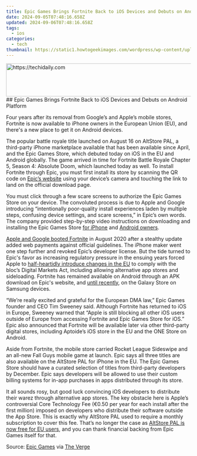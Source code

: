 ```yaml
---
title: Epic Games Brings Fortnite Back to iOS Devices and Debuts on Android Platform
date: 2024-09-05T07:48:16.658Z
updated: 2024-09-06T07:48:16.658Z
tags:
  - ios
categories:
  - tech
thumbnail: https://static1.howtogeekimages.com/wordpress/wp-content/uploads/2024/08/fortnite-collection-header-01-1280x720-3b1c39b44ef1.jpg
---
```


<!-- affiliate ads begin -->
<a href="https://appsumo.8odi.net/c/5597632/2087390/7443" target="_top" id="2087390">
  <img src="//a.impactradius-go.com/display-ad/7443-2087390" border="0" alt="https://techidaily.com" width="728" height="90"/>
</a>
<img height="0" width="0" src="https://appsumo.8odi.net/i/5597632/2087390/7443" style="position:absolute;visibility:hidden;" border="0" />
<!-- affiliate ads end -->
## Epic Games Brings Fortnite Back to iOS Devices and Debuts on Android Platform

Four years after its removal from Google’s and Apple’s mobile stores, Fortnite is now available to iPhone owners in the European Union (EU), and there's a new place to get it on Android devices.

 The popular battle royale title launched on August 16 on AltStore PAL, a third-party iPhone marketplace available that has been available since April, and the Epic Games Store, which debuted today on iOS in the EU and Android globally. The game arrived in time for Fortnite Battle Royale Chapter 5, Season 4: Absolute Doom, which launched today as well. To install Fortnite through Epic, you must first install its store by scanning the QR code on [Epic’s website](https://store.epicgames.com/mobile) using your device’s camera and touching the link to land on the official download page.

 You must click through a few scare screens to authorize the Epic Games Store on your device. The convoluted process is due to Apple and Google introducing “intentionally poor-quality install experiences laden by multiple steps, confusing device settings, and scare screens,” in Epic’s own words. The company provided step-by-step video instructions on downloading and installing the Epic Games Store [for iPhone](https://www.youtube.com/watch?v=%5F6cmu0NuM3g) and [Android owners](https://www.youtube.com/watch?v=4C4RxVF-unI).

[Apple and Google booted Fortnite](https://win-answers.techidaily.com/how-to-fix-monster-hunter-rise-installation-errors-and-launch-successfully/) in August 2020 after a stealthy update added web payments against official guidelines. The iPhone maker went one step further and revoked Epic’s developer license. But the tide turned to Epic's favor as increasing regulatory pressure in the ensuing years forced Apple to [half-heartidly introduce changes in the EU](https://extra-lessons.techidaily.com/the-final-cut-editors-toolkit-10-plugin-winners/) to comply with the bloc’s Digital Markets Act, including allowing alternative app stores and sideloading. Fortnite has remained available on Android through an APK download on Epic's website, and [until recently](https://www.ign.com/articles/fortnite-is-leaving-the-samsung-galaxy-store-epic-tim-sweeney), on the Galaxy Store on Samsung devices.

 “We’re really excited and grateful for the European DMA law,” Epic Games founder and CEO Tim Sweeney said. Although Fortnite has returned to iOS in Europe, Sweeney warned that “Apple is still blocking all other iOS users outside of Europe from accessing Fortnite and Epic Games Store for iOS.” Epic also announced that Fortnite will be available later via other third-party digital stores, including Aptoide’s iOS store in the EU and the ONE Store on Android.

 Aside from Fortnite, the mobile store carried Rocket League Sideswipe and an all-new Fall Guys mobile game at launch. Epic says all three titles are also available on the AltStore PAL for iPhone in the EU. The Epic Games Store should have a curated selection of titles from third-party developers by December. Epic says developers will be allowed to use their custom billing systems for in-app purchases in apps distributed through its store.

 It all sounds rosy, but good luck convincing iOS developers to distribute their warez through alternative app stores. The key obstacle here is Apple’s controversial Core Technology Fee (€0.50 per year for each install after the first million) imposed on developers who distribute their software outside the App Store. This is exactly why AltStore PAL used to require a monthly subscription to cover this fee. That’s no longer the case as [AltStore PAL is now free for EU users](https://os-tips.techidaily.com/locating-your-itunes-backups-a-step-by-step-guide-to-finding-and-managing-backup-files/), and you can thank financial backing from Epic Games itself for that.

 Source: [Epic Games](https://www.epicgames.com/site/news/the-epic-games-store-launches-on-mobile) via [The Verge](https://www.theverge.com/2024/8/16/24221361/fortnite-iphone-epic-games-app-store)

<ins class="adsbygoogle"
     style="display:block"
     data-ad-format="autorelaxed"
     data-ad-client="ca-pub-7571918770474297"
     data-ad-slot="1223367746"></ins>



<ins class="adsbygoogle"
     style="display:block"
     data-ad-client="ca-pub-7571918770474297"
     data-ad-slot="8358498916"
     data-ad-format="auto"
     data-full-width-responsive="true"></ins>


